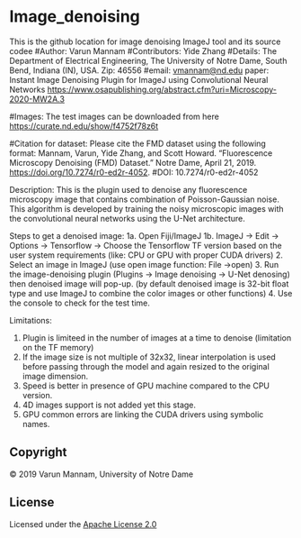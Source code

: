 # Image_denoising
This is the github location for image denoising ImageJ tool and its source codee
#Author: Varun Mannam
#Contributors: Yide Zhang
#Details: The Department of Electrical Engineering, The University of Notre Dame, South Bend, Indiana (IN), USA. Zip: 46556
#email: vmannam@nd.edu
paper: Instant Image Denoising Plugin for ImageJ using Convolutional Neural Networks
https://www.osapublishing.org/abstract.cfm?uri=Microscopy-2020-MW2A.3

#Images: The test images can be downloaded from here https://curate.nd.edu/show/f4752f78z6t

#Citation for dataset: Please cite the FMD dataset using the following format: 
Mannam, Varun, Yide Zhang, and Scott Howard. “Fluorescence Microscopy Denoising (FMD) Dataset.” Notre Dame, April 21, 2019. https://doi.org/10.7274/r0-ed2r-4052.
#DOI: 10.7274/r0-ed2r-4052


Description: This is the plugin used to denoise any fluorescence microscopy image that contains combination of Poisson-Gaussian noise. This algorithm is developed by training the noisy microscopic images with the convolutional neural networks using the U-Net architecture.

Steps to get a denoised image:
1a. Open Fiji/ImageJ
1b. ImageJ -> Edit -> Options -> Tensorflow -> Choose the Tensorflow TF version based on the user system requirements (like: CPU or GPU with proper CUDA drivers)
2. Select an image in ImageJ (use open image function: File ->open)
3. Run the image-denoising plugin (Plugins -> Image denoising -> U-Net denosing) then denoised image will pop-up.  (by default denoised image is 32-bit float type and use ImageJ to combine the color images or other functions)
4. Use the console to check for the test time.


Limitations:
1. Plugin is  limiteed in the number of images at a time to denoise (limitation on the TF memory)
2. If the image size is not multiple of 32x32, linear interpolation is used before passing through the model and again resized to the original image dimension.
3. Speed is better in presence of GPU machine compared to the CPU version.
4. 4D images support is not added yet this stage.
5. GPU common errors are linking the CUDA drivers using symbolic names.

## **Copyright**

© 2019 Varun Mannam, University of Notre Dame  

## **License**

Licensed under the [Apache License 2.0](https://github.com/ND-HowardGroup/Image_denoising/blob/master/LICENSE.txt)

